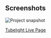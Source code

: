 ## Screenshots
![Project snapshot](./cloud-sun.gif) 

[Tubelıght Live Page](https://sedadiriker.github.io/Clarusway-BootCamp-/HTML-CSS/ANIMATIONS/cloud-sun/)

